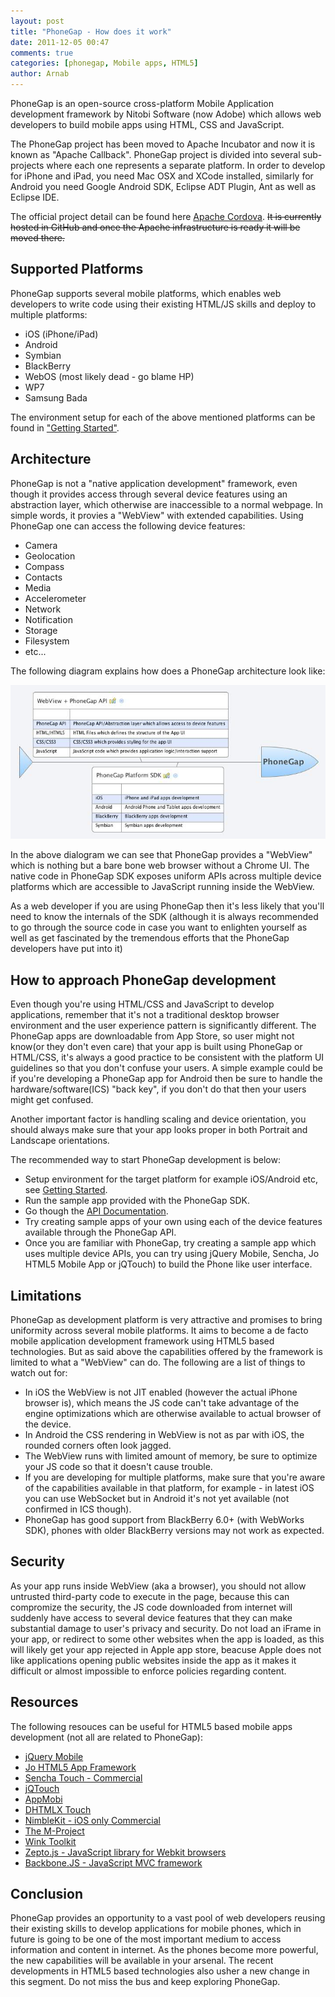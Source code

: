 ```yaml
---
layout: post
title: "PhoneGap - How does it work"
date: 2011-12-05 00:47
comments: true
categories: [phonegap, Mobile apps, HTML5] 
author: Arnab
---
```


PhoneGap is an open-source cross-platform Mobile Application development framework by Nitobi Software (now Adobe) which allows web developers to build mobile apps using HTML, CSS and JavaScript. 

The PhoneGap project has been moved to Apache Incubator and now it is known as "Apache Callback". PhoneGap project is divided into several sub-projects where each one represents a separate platform. In order to develop for iPhone and iPad, you need Mac OSX and XCode installed, similarly for Android you need Google Android SDK, Eclipse ADT Plugin, Ant as well as Eclipse IDE. 

The official project detail can be found here [Apache Cordova](http://cordova.apache.org/ "Apache Cordova/PhoneGap"). ~~It is currently hosted in GitHub and once the Apache infrastructure is ready it will be moved there.~~

<!--more-->

## Supported Platforms
PhoneGap supports several mobile platforms, which enables web developers to write code using their existing HTML/JS skills and deploy to multiple platforms:

* iOS (iPhone/iPad)
* Android
* Symbian
* BlackBerry
* WebOS (most likely dead - go blame HP)
* WP7
* Samsung Bada

The environment setup for each of the above mentioned platforms can be found in ["Getting Started"](http://phonegap.com/start/ "Getting Started with PhoneGap").


## Architecture
PhoneGap is not a "native application development" framework, even though it provides access through several device features using an abstraction layer, which otherwise are inaccessible to a normal webpage. In simple words, it provies a "WebView" with extended capabilities. Using PhoneGap one can access the following device features:

* Camera
* Geolocation
* Compass
* Contacts
* Media
* Accelerometer
* Network
* Notification
* Storage
* Filesystem
* etc...


The following diagram explains how does a PhoneGap architecture look like:

![PhoneGap Architecture](/images/phonegap-architecture.jpg)

In the above dialogram we can see that PhoneGap provides a "WebView" which is nothing but a bare bone web browser without a Chrome UI. The native code in PhoneGap SDK exposes uniform APIs across multiple device platforms which are accessible to JavaScript running inside the WebView. 

As a web developer if you are using PhoneGap then it's less likely that you'll need to know the internals of the SDK (although it is always recommended to go through the source code in case you want to enlighten yourself as well as get fascinated by the tremendous efforts that the PhoneGap developers have put into it)


## How to approach PhoneGap development
Even though you're using HTML/CSS and JavaScript to develop applications, remember that it's not a traditional desktop browser environment and the user experience pattern is significantly different. The PhoneGap apps are downloadable from App Store, so user might not know(or they don't even care) that your app is built using PhoneGap or HTML/CSS, it's always a good practice to be consistent with the platform UI guidelines so that you don't confuse your users. A simple example could be if you're developing a PhoneGap app for Android then be sure to handle the hardware/software(ICS) "back key", if you don't do that then your users might get confused.

Another important factor is handling scaling and device orientation, you should always make sure that your app looks proper in both Portrait and Landscape orientations.


The recommended way to start PhoneGap development is below:

- Setup environment for the target platform for example iOS/Android etc, see [Getting Started](http://phonegap.com/start/).
- Run the sample app provided with the PhoneGap SDK.
- Go though the [API Documentation](http://docs.phonegap.com/ "PhoneGap API Documentation").
- Try creating sample apps of your own using each of the device features available through the PhoneGap API.
- Once you are familiar with PhoneGap, try creating a sample app which uses multiple device APIs, you can try using jQuery Mobile, Sencha, Jo HTML5 Mobile App or jQTouch) to build the Phone like user interface.


## Limitations
PhoneGap as development platform is very attractive and promises to bring uniformity across several mobile platforms. It aims to become a de facto mobile application development framework using HTML5 based technologies. But as said above the capabilities offered by the framework is limited to what a "WebView" can do. The following are a list of things to watch out for:

* In iOS the WebView is not JIT enabled (however the actual iPhone browser is), which means the JS code can't take advantage of the engine optimizations which are otherwise available to actual browser of the device.
* In Android the CSS rendering in WebView is not as par with iOS, the rounded corners often look jagged.
* The WebView runs with limited amount of memory, be sure to optimize your JS code so that it doesn't cause trouble.
* If you are developing for multiple platforms, make sure that you're aware of the capabilities available in that platform, for example - in latest iOS you can use WebSocket but in Android it's not yet available (not confirmed in ICS though).
* PhoneGap has good support from BlackBerry 6.0+ (with WebWorks SDK), phones with older BlackBerry versions may not work as expected.


## Security
As your app runs inside WebView (aka a browser), you should not allow untrusted third-party code to execute in the page, because this can compromize the security, the JS code downloaded from internet will suddenly have access to several device features that they can make substantial damage to user's privacy and security. Do not load an iFrame in your app, or redirect to some other websites when the app is loaded, as this will likely get your app rejected in Apple app store, beacuse Apple does not like applications opening public websites inside the app as it makes it difficult or almost impossible to enforce policies regarding content. 


## Resources
The following resouces can be useful for HTML5 based mobile apps development (not all are related to PhoneGap):

* [jQuery Mobile](http://jquerymobile.com)
* [Jo HTML5 App Framework](http://joapp.com)
* [Sencha Touch - Commercial](www.sencha.com/products/touch)
* [jQTouch](http://jqtouch.com)
* [AppMobi](http://appmobi.com)
* [DHTMLX Touch](http://dhtmlx.com/touch/)
* [NimbleKit - iOS only Commercial](http://www.nimblekit.com/)
* [The M-Project](http://www.the-m-project.org/)
* [Wink Toolkit](http://www.winktoolkit.org/)
* [Zepto.js - JavaScript library for Webkit browsers](http://zeptojs.com)
* [Backbone.JS - JavaScript MVC framework](http://documentcloud.github.com/backbone/)


## Conclusion

PhoneGap provides an opportunity to a vast pool of web developers reusing their existing skills to develop applications for mobile phones, which in future is going to be one of the most important medium to access information and content in internet. As the phones become more powerful, the new capabilities will be available in your arsenal. The recent developments in HTML5 based technologies also usher a new change in this segment. Do not miss the bus and keep exploring PhoneGap.
